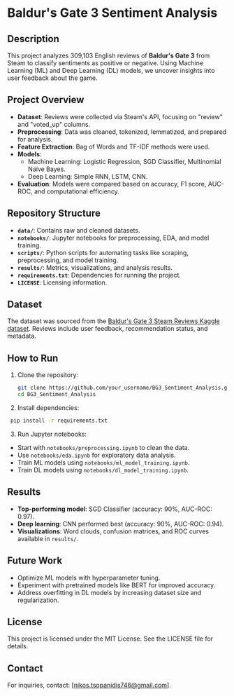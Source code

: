 # Baldur's Gate 3 Sentiment Analysis

## Description
This project analyzes 309,103 English reviews of **Baldur's Gate 3** from Steam to classify sentiments as positive or negative. Using Machine Learning (ML) and Deep Learning (DL) models, we uncover insights into user feedback about the game.

## Project Overview
- **Dataset**: Reviews were collected via Steam's API, focusing on "review" and "voted_up" columns.
- **Preprocessing**: Data was cleaned, tokenized, lemmatized, and prepared for analysis.
- **Feature Extraction**: Bag of Words and TF-IDF methods were used.
- **Models**:
  - Machine Learning: Logistic Regression, SGD Classifier, Multinomial Naïve Bayes.
  - Deep Learning: Simple RNN, LSTM, CNN.
- **Evaluation**: Models were compared based on accuracy, F1 score, AUC-ROC, and computational efficiency.

## Repository Structure
- **`data/`**: Contains raw and cleaned datasets.
- **`notebooks/`**: Jupyter notebooks for preprocessing, EDA, and model training.
- **`scripts/`**: Python scripts for automating tasks like scraping, preprocessing, and model training.
- **`results/`**: Metrics, visualizations, and analysis results.
- **`requirements.txt`**: Dependencies for running the project.
- **`LICENSE`**: Licensing information.

## Dataset
The dataset was sourced from the [Baldur's Gate 3 Steam Reviews Kaggle dataset](https://www.kaggle.com/datasets/harisyafie/baldurs-gate-3-steam-reviews). Reviews include user feedback, recommendation status, and metadata.

## How to Run
1. Clone the repository:
   ```bash
   git clone https://github.com/your_username/BG3_Sentiment_Analysis.git
   cd BG3_Sentiment_Analysis
2. Install dependencies:
  ```bash
   pip install -r requirements.txt
  ```
3. Run Jupyter notebooks:
  - Start with `notebooks/preprocessing.ipynb` to clean the data.
  - Use `notebooks/eda.ipynb` for exploratory data analysis.
  - Train ML models using `notebooks/ml_model_training.ipynb`.
  - Train DL models using `notebooks/dl_model_training.ipynb`.

## Results
- **Top-performing model**: SGD Classifier (accuracy: 90%, AUC-ROC: 0.97).
- **Deep learning**: CNN performed best (accuracy: 90%, AUC-ROC: 0.94).
- **Visualizations**: Word clouds, confusion matrices, and ROC curves available in `results/`.

## Future Work
- Optimize ML models with hyperparameter tuning.
- Experiment with pretrained models like BERT for improved accuracy.
- Address overfitting in DL models by increasing dataset size and regularization.

## License
This project is licensed under the MIT License. See the LICENSE file for details.

## Contact
For inquiries, contact: [nikos.tsopanidis746@gmail.com].

